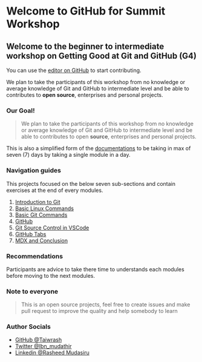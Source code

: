# Welcome to GitHub for Summit Workshop

##  Welcome to the beginner to intermediate workshop on Getting Good at Git and GitHub (G4)

You can use the [editor on GitHub](https://github.com/Taiwrash/g4-workshop/edit/main/docs/index.md) to start contributing.

 We plan to take the participants of this workshop from no knowledge or average knowledge of Git and GitHub to intermediate level and be able to contributes to **open source**, enterprises and personal projects.

### Our Goal!
> We plan to take the participants of this workshop from no knowledge or average knowledge of Git and GitHub to intermediate level and be able to contributes to open **source**, enterprises and personal projects.

This is also a simplified form of the [documentations]() to be taking in max of seven (7) days by taking a single module in a day.

### Navigation guides

This projects focused on the below seven sub-sections and contain exercises at the end of every modules.

1.  [Introduction to Git](/beginner-intermediate/0-intro-to-git.md)
2.  [Basic Linux Commands](/beginner-intermediate/1-basic-linux-commands.md)
3.  [Basic Git Commands](/beginner-intermediate/2-basic-git-commands.md)
4.  [GitHub](/beginner-intermediate/3-github.md)
5.  [Git Source Control in VSCode](/beginner-intermediate/4-git-in-vscode.md) 
6.  [GitHub Tabs](/beginner-intermediate/5-github-tabs.md)
7.  [MDX and Conclusion](/beginner-intermediate/6-mdx-conclusion.md)

### Recommendations

Participants are advice to take there time to understands each modules before moving to the next modules.

### Note to everyone

> This is an open source projects, feel free to create issues and make pull request to improve the quality and help somebody to learn

### Author Socials

-   [GitHub @Taiwrash](https://github.com/Taiwrash)
-   [Twitter @Ibn_mudathir](https://twitter.com/Ibn_mudathir)
-   [Linkedin @Rasheed Mudasiru](https://linkedin.com/in/rasheedtaiwo)
